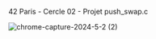 42 Paris - Cercle 02 - Projet push_swap.c

![chrome-capture-2024-5-2 (2)](https://github.com/TheChatou/02-push_swap/assets/144605451/cdd11751-5f79-410b-a1f2-27f628f41a19)

